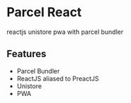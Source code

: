 # Parcel React

reactjs unistore pwa with parcel bundler

## Features

- Parcel Bundler
- ReactJS aliased to PreactJS
- Unistore
- PWA
